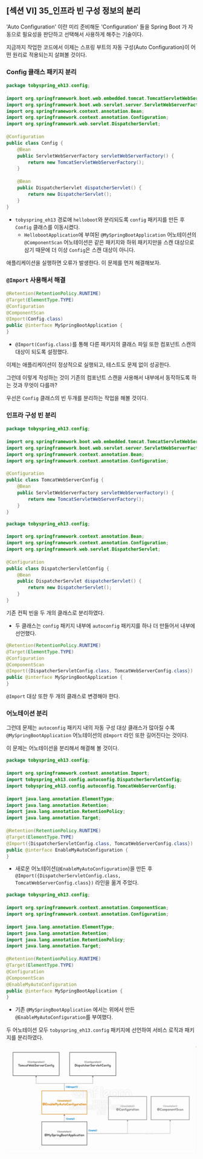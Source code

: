 ## [섹션 VI] 35_인프라 빈 구성 정보의 분리

'Auto Configuration' 이란 미리 준비해둔 'Configuration' 들을 Spring Boot 가 자동으로 필요성을 판단하고 선택해서 사용하게 해주는 기술이다.

지금까지 작업한 코드에서 이제는 스프링 부트의 자동 구성(Auto Configuration)이 어떤 원리로 적용되는지 살펴볼 것이다.

### Config 클래스 패키지 분리
```java
package tobyspring_eh13.config;

import org.springframework.boot.web.embedded.tomcat.TomcatServletWebServerFactory;
import org.springframework.boot.web.servlet.server.ServletWebServerFactory;
import org.springframework.context.annotation.Bean;
import org.springframework.context.annotation.Configuration;
import org.springframework.web.servlet.DispatcherServlet;

@Configuration
public class Config {
    @Bean
    public ServletWebServerFactory servletWebServerFactory() {
        return new TomcatServletWebServerFactory();
    }

    @Bean
    public DispatcherServlet dispatcherServlet() {
        return new DispatcherServlet();
    }
}

```
- `tobyspring_eh13` 경로애 `helloboot`와 분리되도록 `config` 패키지를 만든 후 `Config` 클래스를 이동시켰다.
  - `HellobootApplication`에 부여된 `@MySpringBootApplication` 어노테이션의 `@ComponentScan` 어노테이션은 같은 패키지와 하위 패키지만을 스캔 대상으로 삼기 때문에 더 이상 `Config`은 스캔 대상이 아니다. 

애플리케이션을 실행하면 오류가 발생한다. 이 문제를 먼저 해결해보자.

### `@Import` 사용해서 해결
```java
@Retention(RetentionPolicy.RUNTIME)
@Target(ElementType.TYPE)
@Configuration
@ComponentScan
@Import(Config.class)
public @interface MySpringBootApplication {
}
```
- `@Import(Config.class)`를 통해 다른 패키지의 클래스 파일 또한 컴포넌트 스캔의 대상이 되도록 설정했다.

이제는 애플리케이션이 정상적으로 실행되고, 테스트도 문제 없이 성공한다.

그런데 이렇게 작성하는 것이 기존의 컴포넌트 스캔을 사용해서 내부에서 동작하도록 하는 것과 무엇이 다를까?

우선은 `Config` 클래스의 빈 두개를 분리하는 작업을 해볼 것이다.

### 인프라 구성 빈 분리
```java
package tobyspring_eh13.config;

import org.springframework.boot.web.embedded.tomcat.TomcatServletWebServerFactory;
import org.springframework.boot.web.servlet.server.ServletWebServerFactory;
import org.springframework.context.annotation.Bean;
import org.springframework.context.annotation.Configuration;

@Configuration
public class TomcatWebServerConfig {
    @Bean
    public ServletWebServerFactory servletWebServerFactory() {
        return new TomcatServletWebServerFactory();
    }
}

```

```java
package tobyspring_eh13.config;

import org.springframework.context.annotation.Bean;
import org.springframework.context.annotation.Configuration;
import org.springframework.web.servlet.DispatcherServlet;

@Configuration
public class DispatcherServletConfig {
    @Bean
    public DispatcherServlet dispatcherServlet() {
        return new DispatcherServlet();
    }
}
```

기존 컨픽 빈을 두 개의 클래스로 분리하였다.
- 두 클래스는 `config` 패키지 내부에 `autoconfig` 패키지를 하나 더 만들어서 내부에 선언했다.

```java
@Retention(RetentionPolicy.RUNTIME)
@Target(ElementType.TYPE)
@Configuration
@ComponentScan
@Import({DispatcherServletConfig.class, TomcatWebServerConfig.class})
public @interface MySpringBootApplication {
}
```

`@Import` 대상 또한 두 개의 클래스로 변경해야 한다.

### 어노테이션 분리
그런데 문제는 `autoconfig` 패키지 내의 자동 구성 대상 클래스가 많아질 수록 `@MySpringBootApplication` 어노테이션의 `@Import` 라인 또한 길어진다는 것이다.

이 문제는 어노테이션을 분리해서 해결해 볼 것이다.

```java
package tobyspring_eh13.config;

import org.springframework.context.annotation.Import;
import tobyspring_eh13.config.autoconfig.DispatcherServletConfig;
import tobyspring_eh13.config.autoconfig.TomcatWebServerConfig;

import java.lang.annotation.ElementType;
import java.lang.annotation.Retention;
import java.lang.annotation.RetentionPolicy;
import java.lang.annotation.Target;

@Retention(RetentionPolicy.RUNTIME)
@Target(ElementType.TYPE)
@Import({DispatcherServletConfig.class, TomcatWebServerConfig.class})
public @interface EnableMyAutoConfiguration {
}
```
- 새로운 어노테이션(`@EnableMyAutoConfiguration`)을 만든 후 `@Import({DispatcherServletConfig.class, TomcatWebServerConfig.class})` 라인을 옮겨 주었다.

```java
package tobyspring_eh13.config;

import org.springframework.context.annotation.ComponentScan;
import org.springframework.context.annotation.Configuration;

import java.lang.annotation.ElementType;
import java.lang.annotation.Retention;
import java.lang.annotation.RetentionPolicy;
import java.lang.annotation.Target;

@Retention(RetentionPolicy.RUNTIME)
@Target(ElementType.TYPE)
@Configuration
@ComponentScan
@EnableMyAutoConfiguration
public @interface MySpringBootApplication {
}
```
- 기존 `@MySpringBootApplication` 에서는 위에서 만든 `@EnableMyAutoConfiguration`를 부여했다.

두 어노테이션 모두 `tobyspring_eh13.config` 패키지에 선언하여 서비스 로직과 패키지를 분리하였다.

![개선 사항 구조도](../../image/06_35_01.png)
